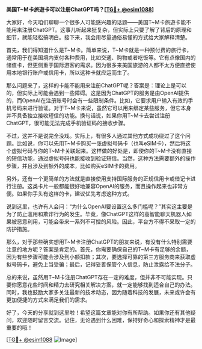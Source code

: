 **美国T~M卡旅遊卡可以注册ChatGPT吗？[[TG💪+ @esim1088](https://t.me/s/esim1088)]**

大家好，今天咱们聊聊一个很多人可能感兴趣的话题——美国T~M卡旅遊卡能不能用来注册ChatGPT。这事儿听起来挺复杂，但实际上只要了解了背后的原理和细节，就能轻松搞明白。接下来，我会用尽量通俗易懂的方式给大家解释清楚。

首先，我们得知道什么是T~M卡。简单来说，T~M卡就是一种预付费的旅行卡，通常用于在美国境内支付各种费用，比如交通、购物或者吃饭等。它有点像国内的储值卡，但更侧重于国际游客的需求。因为很多来美国旅游的人都不太方便直接使用本地银行账户或信用卡，所以这种卡就应运而生了。

那么问题来了，这样的卡能不能用来注册ChatGPT呢？答案是：理论上是可以的，但实际上可能会遇到一些障碍。这是因为ChatGPT的服务是由OpenAI提供的，而OpenAI在注册账号时会有一些限制条件。比如，它要求用户输入有效的手机号码来进行验证。对于T~M卡来说，虽然它可以用来绑定某些服务，但它本身并不具备独立接收短信的功能。换句话说，如果你用T~M卡去尝试注册ChatGPT，很可能无法完成手机验证码的接收步骤。

不过，这并不是说完全没戏。实际上，有很多人通过其他方式成功绕过了这个问题。比如说，你可以先用T~M卡购买一张虚拟号码卡（也叫eSIM卡），然后将这个虚拟号码与你的T~M卡关联起来。这样做的好处是，即使你的T~M卡没有直接的短信功能，通过虚拟号码也能接收到验证短信。当然，这种方法需要额外的操作步骤，并且涉及到额外的成本，比如购买eSIM卡的费用。

另外，还有一个更简单的方法就是直接使用支持国际服务的正规信用卡或借记卡进行注册。这类卡片一般都能很好地兼容OpenAI的服务，而且操作起来也非常方便。如果你手头有这样的卡，建议优先考虑这种方式。

说到这里，也许有人会问：“为什么OpenAI要设置这么多门槛呢？”其实这主要是为了防止滥用和欺诈行为的发生。毕竟，像ChatGPT这样的高智能聊天机器人如果被恶意利用，可能会带来一系列不可控的风险。因此，平台方不得不采取一定的防护措施。

那么，对于那些确实想用T~M卡注册ChatGPT的朋友来说，有没有什么特别需要注意的地方呢？答案是肯定的。首先，你需要确保自己的T~M卡有足够的余额，因为有些步骤可能会涉及到小额扣款；其次，要选择可靠的第三方服务商来获取虚拟号码卡，避免上当受骗；最后，记得妥善保管个人信息，防止泄露给不法分子。

总的来说，虽然用T~M卡注册ChatGPT存在一定的难度，但并非不可能实现。只要你愿意花些时间和精力去研究相关解决方案，就一定能够找到适合自己的办法。同时，我也鼓励大家多关注最新的技术动态，因为随着科技的发展，未来或许会有更加便捷的方式来满足我们的需求。

好了，今天的分享就到这里啦！希望这篇文章能对你有所帮助。如果你还有其他疑问，欢迎随时留言交流。记住，无论遇到什么困难，保持好奇心和探索精神才是最重要的哦！

[[TG💪+ @esim1088](https://t.me/s/esim1088) ![Image](https://i.postimg.cc/4NQfJmqS/Snipaste-2025-05-13-00-14-12.png)]